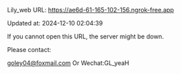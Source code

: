 Lily_web URL: https://ae6d-61-165-102-156.ngrok-free.app

Updated at: 2024-12-10 02:04:39

If you cannot open this URL, the server might be down.

Please contact: 

goley04@foxmail.com Or Wechat:GL_yeaH